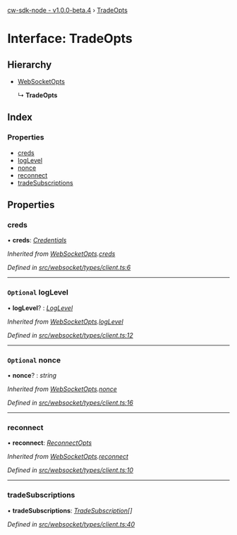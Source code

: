 [cw-sdk-node - v1.0.0-beta.4](../README.md) › [TradeOpts](tradeopts.md)

# Interface: TradeOpts

## Hierarchy

* [WebSocketOpts](websocketopts.md)

  ↳ **TradeOpts**

## Index

### Properties

* [creds](tradeopts.md#creds)
* [logLevel](tradeopts.md#optional-loglevel)
* [nonce](tradeopts.md#optional-nonce)
* [reconnect](tradeopts.md#reconnect)
* [tradeSubscriptions](tradeopts.md#tradesubscriptions)

## Properties

###  creds

• **creds**: *[Credentials](credentials.md)*

*Inherited from [WebSocketOpts](websocketopts.md).[creds](websocketopts.md#creds)*

*Defined in [src/websocket/types/client.ts:6](https://github.com/cryptowatch/cw-sdk-node/blob/4ac4429/src/websocket/types/client.ts#L6)*

___

### `Optional` logLevel

• **logLevel**? : *[LogLevel](../README.md#loglevel)*

*Inherited from [WebSocketOpts](websocketopts.md).[logLevel](websocketopts.md#optional-loglevel)*

*Defined in [src/websocket/types/client.ts:12](https://github.com/cryptowatch/cw-sdk-node/blob/4ac4429/src/websocket/types/client.ts#L12)*

___

### `Optional` nonce

• **nonce**? : *string*

*Inherited from [WebSocketOpts](websocketopts.md).[nonce](websocketopts.md#optional-nonce)*

*Defined in [src/websocket/types/client.ts:16](https://github.com/cryptowatch/cw-sdk-node/blob/4ac4429/src/websocket/types/client.ts#L16)*

___

###  reconnect

• **reconnect**: *[ReconnectOpts](reconnectopts.md)*

*Inherited from [WebSocketOpts](websocketopts.md).[reconnect](websocketopts.md#reconnect)*

*Defined in [src/websocket/types/client.ts:10](https://github.com/cryptowatch/cw-sdk-node/blob/4ac4429/src/websocket/types/client.ts#L10)*

___

###  tradeSubscriptions

• **tradeSubscriptions**: *[TradeSubscription](tradesubscription.md)[]*

*Defined in [src/websocket/types/client.ts:40](https://github.com/cryptowatch/cw-sdk-node/blob/4ac4429/src/websocket/types/client.ts#L40)*
